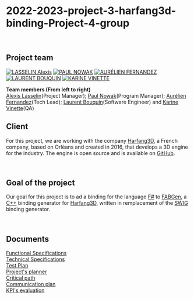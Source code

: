 # 2022-2023-project-3-harfang3d-binding-Project-4-group

<br>

## Project team
[![LASSELIN Alexis](https://avatars.githubusercontent.com/u/114481578?s=81)](https://github.com/AlexisLasselin)
[![PAUL NOWAK](https://avatars.githubusercontent.com/u/91249965?s=81)](https://github.com/PaulNowak36)
[![AURÉLIEN FERNANDEZ](https://avatars.githubusercontent.com/u/71769656?s=81)](https://github.com/aurelienfernandez)
[![LAURENT BOUQUIN](https://avatars.githubusercontent.com/u/71769489?s=81)](https://github.com/laurentbouquin)
[![KARINE VINETTE](https://avatars.githubusercontent.com/u/71769675?s=81)](https://github.com/KarineVinette)
<br>

**Team members (From left to right)** <br>
[Alexis Lasselin](https://www.linkedin.com/in/alexis-lasselin-318649251/)(Project Manager); [Paul Nowak](https://www.linkedin.com/in/paul-nowak-0757a61a7/)(Program Manager); [Aurélien Fernandez](https://www.linkedin.com/in/aur%C3%A9lien-fernandez-4971201b8/)(Tech Lead); [Laurent Bouquin](https://www.linkedin.com/in/laurent-bouquin-60911a1b8/)(Software Engineer) and [Karine Vinette](https://www.linkedin.com/in/karine-vinette-63911b1b8/)(QA)
<br>


## Client 
For this project, we are working with the company [Harfang3D](https://www.harfang3d.com/), a French company, based on Orléans and created in 2016, that develops a 3D engine for the industry. The engine is open source and is available on [GitHub](https://github.com/harfang3d).

<br>

## Goal of the project
Our goal for this project is to ad a binding for the language [F#](https://fsharp.org/) to [FABGen](https://github.com/ejulien/FABGen), a [C++](https://en.wikipedia.org/wiki/C%2B%2B) binding generator for [Harfang3D](https://www.harfang3d.com/), written in remplacement of the [SWIG](http://www.swig.org/) binding generator. <br>


<br>

## Documents

[Functional Specifications](Documents/functional-specifications.md) <br>
[Technical Specifications](Documents/Technical-Specifications.md) <br>
[Test Plan](Documents/QA/Test-plan.md) <br>
[Project's planner](https://github.com/orgs/algosup/projects/4/views/1) <br>
[Critical path](https://docs.google.com/spreadsheets/d/1LDPr-LcLIMsKmaVQhj4lGdEyIJRwftaApHXx4YnH4_M/edit?usp=sharing) <br>
[Communication plan](Documents/communication-plan.md) <br>
[KPI's evaluation](https://docs.google.com/spreadsheets/d/1W16BV-xJHv1o4vF_B-yCt-Q5-HjRdeBla_S-Vu_Vd5k/edit?usp=sharing)<br>